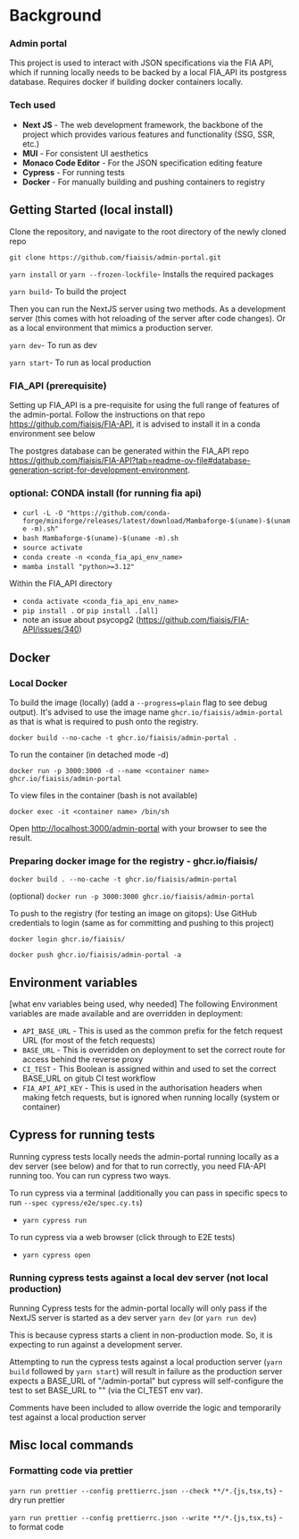 # Background

### Admin portal

This project is used to interact with JSON specifications via the FIA API, which if running locally needs to be backed by a local FIA_API its postgress database. Requires docker if building docker containers locally.

### Tech used

- **Next JS** - The web development framework, the backbone of the project which provides various features and functionality (SSG, SSR, etc.)
- **MUI** - For consistent UI aesthetics
- **Monaco Code Editor** - For the JSON specification editing feature
- **Cypress** - For running tests
- **Docker** - For manually building and pushing containers to registry

## Getting Started (local install)

Clone the repository, and navigate to the root directory of the newly cloned repo

`git clone https://github.com/fiaisis/admin-portal.git`

`yarn install` or `yarn --frozen-lockfile`- Installs the required packages

`yarn build`- To build the project

Then you can run the NextJS server using two methods. As a development server (this comes with hot reloading of the server after code changes). Or as a local environment that mimics a production server.

`yarn dev`- To run as dev

`yarn start`- To run as local production

### FIA_API (prerequisite)

Setting up FIA_API is a pre-requisite for using the full range of features of the admin-portal.
Follow the instructions on that repo https://github.com/fiaisis/FIA-API, it is advised to install it in a conda environment see below

The postgres database can be generated within the FIA_API repo https://github.com/fiaisis/FIA-API?tab=readme-ov-file#database-generation-script-for-development-environment.

### optional: CONDA install (for running fia api)

- `curl -L -O "https://github.com/conda-forge/miniforge/releases/latest/download/Mambaforge-$(uname)-$(uname -m).sh"`
- `bash Mambaforge-$(uname)-$(uname -m).sh`
- `source activate`
- `conda create -n <conda_fia_api_env_name>`
- `mamba install "python>=3.12"`

Within the FIA_API directory

- `conda activate <conda_fia_api_env_name>`
- `pip install .` or `pip install .[all]`
- note an issue about psycopg2 (https://github.com/fiaisis/FIA-API/issues/340)

## Docker

### Local Docker

To build the image (locally) (add a `--progress=plain` flag to see debug output). It's advised to use the image name `ghcr.io/fiaisis/admin-portal` as that is what is required to push onto the registry.

`docker build --no-cache -t ghcr.io/fiaisis/admin-portal .`

To run the container (in detached mode -d)

`docker run -p 3000:3000 -d --name <container name> ghcr.io/fiaisis/admin-portal`

To view files in the container (bash is not available)

`docker exec -it <container name> /bin/sh`

Open [http://localhost:3000/admin-portal](http://localhost:3000/admin-portal) with your browser to see the result.

### Preparing docker image for the registry - ghcr.io/fiaisis/

`docker build . --no-cache -t ghcr.io/fiaisis/admin-portal`

(optional) `docker run -p 3000:3000 ghcr.io/fiaisis/admin-portal`

To push to the registry (for testing an image on gitops):
Use GitHub credentials to login (same as for committing and pushing to this project)

`docker login ghcr.io/fiaisis/`

`docker push ghcr.io/fiaisis/admin-portal -a`

## Environment variables

[what env variables being used, why needed]
The following Environment variables are made available and are overridden in deployment:

- `API_BASE_URL` - This is used as the common prefix for the fetch request URL (for most of the fetch requests)
- `BASE_URL` - This is overridden on deployment to set the correct route for access behind the reverse proxy
- `CI_TEST` - This Boolean is assigned within and used to set the correct BASE_URL on gitub CI test workflow
- `FIA_API_API_KEY` - This is used in the authorisation headers when making fetch requests, but is ignored when running locally (system or container)

## Cypress for running tests

Running cypress tests locally needs the admin-portal running locally as a dev server (see below) and for that to run correctly, you need FIA-API running too. You can run cypress two ways.

To run cypress via a terminal (additionally you can pass in specific specs to run `--spec cypress/e2e/spec.cy.ts`)

- `yarn cypress run`

To run cypress via a web browser (click through to E2E tests)

- `yarn cypress open`

### Running cypress tests against a local dev server (not local production)

Running Cypress tests for the admin-portal locally will only pass if the NextJS server is started as a dev server `yarn dev` (or `yarn run dev`)

This is because cypress starts a client in non-production mode. So, it is expecting to run against a development server.

Attempting to run the cypress tests against a local production server (`yarn build` followed by `yarn start`) will result in failure as the production server expects a BASE_URL of "/admin-portal" but cypress will self-configure the test to set BASE_URL to "" (via the CI_TEST env var).

Comments have been included to allow override the logic and temporarily test against a local production server

## Misc local commands

### Formatting code via prettier

`yarn run prettier --config prettierrc.json --check **/*.{js,tsx,ts}` - dry run prettier

`yarn run prettier --config prettierrc.json --write **/*.{js,tsx,ts}` - to format code
